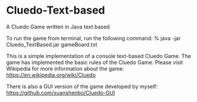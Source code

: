 # Cluedo-Text-based
A Cluedo Game written in Java text based

To run the game from terminal, run the following command:  % java -jar Cluedo_TextBased.jar gameBoard.txt

This is a simple implementation of a console text-based Cluedo Game.
The game has implemented the basic rules of the Cluedo Game.
Please visit Wikipedia for more information about the game:
https://en.wikipedia.org/wiki/Cluedo

There is also a GUI version of the game developed by myself:
https://github.com/xuanshenbo/Cluedo-GUI
